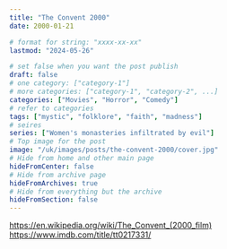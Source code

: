 ```yaml
---
title: "The Convent 2000"
date: 2000-01-21

# format for string: "xxxx-xx-xx"
lastmod: "2024-05-26"

# set false when you want the post publish
draft: false
# one category: ["category-1"]
# more categories: ["category-1", "category-2", ...]
categories: ["Movies", "Horror", "Comedy"]
# refer to categories
tags: ["mystic", "folklore", "faith", "madness"]
# seires
series: ["Women's monasteries infiltrated by evil"]
# Top image for the post
image: "/uk/images/posts/the-convent-2000/cover.jpg"
# Hide from home and other main page
hideFromCenter: false
# Hide from archive page
hideFromArchives: true
# Hide from everything but the archive
hideFromSection: false
---
```

https://en.wikipedia.org/wiki/The_Convent_(2000_film)
https://www.imdb.com/title/tt0217331/
<!--more-->